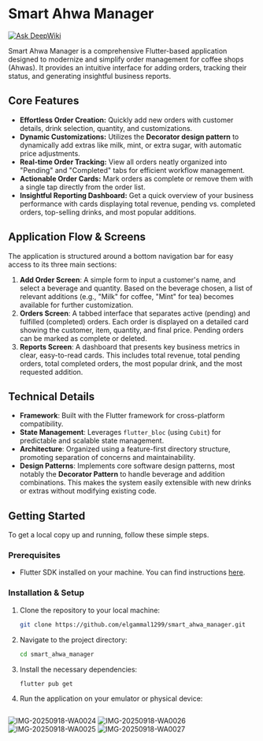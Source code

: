 # Smart Ahwa Manager
[![Ask DeepWiki](https://devin.ai/assets/askdeepwiki.png)](https://deepwiki.com/Elgammal1299/smart_ahwa_manager)

Smart Ahwa Manager is a comprehensive Flutter-based application designed to modernize and simplify order management for coffee shops (Ahwas). It provides an intuitive interface for adding orders, tracking their status, and generating insightful business reports.

## Core Features

*   **Effortless Order Creation:** Quickly add new orders with customer details, drink selection, quantity, and customizations.
*   **Dynamic Customizations:** Utilizes the **Decorator design pattern** to dynamically add extras like milk, mint, or extra sugar, with automatic price adjustments.
*   **Real-time Order Tracking:** View all orders neatly organized into "Pending" and "Completed" tabs for efficient workflow management.
*   **Actionable Order Cards:** Mark orders as complete or remove them with a single tap directly from the order list.
*   **Insightful Reporting Dashboard:** Get a quick overview of your business performance with cards displaying total revenue, pending vs. completed orders, top-selling drinks, and most popular additions.

## Application Flow & Screens

The application is structured around a bottom navigation bar for easy access to its three main sections:

1.  **Add Order Screen**: A simple form to input a customer's name, and select a beverage and quantity. Based on the beverage chosen, a list of relevant additions (e.g., "Milk" for coffee, "Mint" for tea) becomes available for further customization.
2.  **Orders Screen**: A tabbed interface that separates active (pending) and fulfilled (completed) orders. Each order is displayed on a detailed card showing the customer, item, quantity, and final price. Pending orders can be marked as complete or deleted.
3.  **Reports Screen**: A dashboard that presents key business metrics in clear, easy-to-read cards. This includes total revenue, total pending orders, total completed orders, the most popular drink, and the most requested addition.

## Technical Details

*   **Framework**: Built with the Flutter framework for cross-platform compatibility.
*   **State Management**: Leverages `flutter_bloc` (using `Cubit`) for predictable and scalable state management.
*   **Architecture**: Organized using a feature-first directory structure, promoting separation of concerns and maintainability.
*   **Design Patterns**: Implements core software design patterns, most notably the **Decorator Pattern** to handle beverage and addition combinations. This makes the system easily extensible with new drinks or extras without modifying existing code.

## Getting Started

To get a local copy up and running, follow these simple steps.

### Prerequisites

*   Flutter SDK installed on your machine. You can find instructions [here](https://flutter.dev/docs/get-started/install).

### Installation & Setup

1.  Clone the repository to your local machine:
    ```sh
    git clone https://github.com/elgammal1299/smart_ahwa_manager.git
    ```
2.  Navigate to the project directory:
    ```sh
    cd smart_ahwa_manager
    ```
3.  Install the necessary dependencies:
    ```sh
    flutter pub get
    ```
4.  Run the application on your emulator or physical device:
    ```sh flutter run
![IMG-20250918-WA0024](https://github.com/user-attachments/assets/5f33e106-fcfa-4d19-8c9e-a49c861c1416)
![IMG-20250918-WA0026](https://github.com/user-attachments/assets/569f404e-396d-48d5-86f8-eb3169f6e5ec)
![IMG-20250918-WA0025](https://github.com/user-attachments/assets/c28cefa0-7a45-404e-a355-ff5e5f722a38)
![IMG-20250918-WA0027](https://github.com/user-attachments/assets/b14066a4-8e86-4e12-a198-657731bdc3fa)


   
